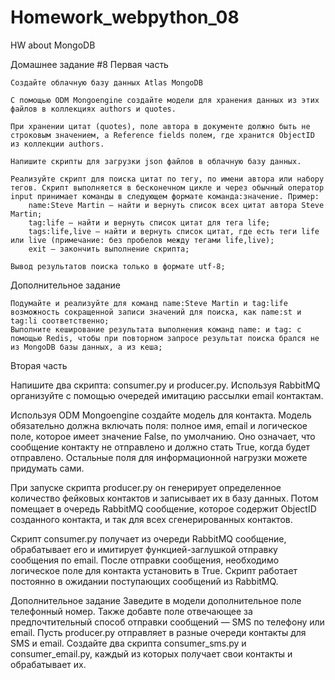 # Homework_webpython_08
 HW about MongoDB

Домашнее задание #8
Первая часть

    Создайте облачную базу данных Atlas MongoDB

    С помощью ODM Mongoengine создайте модели для хранения данных из этих файлов в коллекциях authors и quotes.

    При хранении цитат (quotes), поле автора в документе должно быть не строковым значением, а Reference fields полем, где хранится ObjectID из коллекции authors.

    Напишите скрипты для загрузки json файлов в облачную базу данных.

    Реализуйте скрипт для поиска цитат по тегу, по имени автора или набору тегов. Скрипт выполняется в бесконечном цикле и через обычный оператор input принимает команды в следующем формате команда:значение. Пример:
        name:Steve Martin — найти и вернуть список всех цитат автора Steve Martin;
        tag:life — найти и вернуть список цитат для тега life;
        tags:life,live — найти и вернуть список цитат, где есть теги life или live (примечание: без пробелов между тегами life,live);
        exit — закончить выполнение скрипта;

    Вывод результатов поиска только в формате utf-8;

Дополнительное задание

    Подумайте и реализуйте для команд name:Steve Martin и tag:life возможность сокращенной записи значений для поиска, как name:st и tag:li соответственно;
    Выполните кеширование результата выполнения команд name: и tag: с помощью Redis, чтобы при повторном запросе результат поиска брался не из MongoDB базы данных, а из кеша;

Вторая часть

Напишите два скрипта: consumer.py и producer.py. Используя RabbitMQ организуйте с помощью очередей имитацию рассылки email контактам.

Используя ODM Mongoengine создайте модель для контакта. Модель обязательно должна включать поля: полное имя, email и логическое поле, которое имеет значение False, по умолчанию. Оно означает, что сообщение контакту не отправлено и должно стать True, когда будет отправлено. Остальные поля для информационной нагрузки можете придумать сами.

При запуске скрипта producer.py он генерирует определенное количество фейковых контактов и записывает их в базу данных. Потом помещает в очередь RabbitMQ сообщение, которое содержит ObjectID созданного контакта, и так для всех сгенерированных контактов.

Скрипт consumer.py получает из очереди RabbitMQ сообщение, обрабатывает его и имитирует функцией-заглушкой отправку сообщения по email. После отправки сообщения, необходимо логическое поле для контакта установить в True. Скрипт работает постоянно в ожидании поступающих сообщений из RabbitMQ.

Дополнительное задание
Заведите в модели дополнительное поле телефонный номер. Также добавте поле отвечающее за предпочтительный способ отправки сообщений — SMS по телефону или email. Пусть producer.py отправляет в разные очереди контакты для SMS и email. Создайте два скрипта consumer_sms.py и consumer_email.py, каждый из которых получает свои контакты и обрабатывает их.